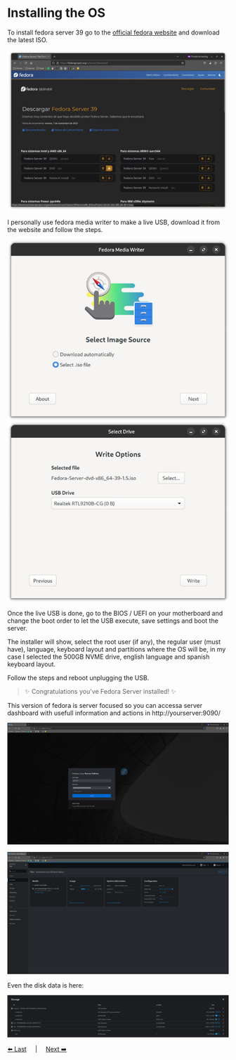 # Installing the OS 

To install fedora server 39 go to the [official fedora website](https://fedoraproject.org/es/server/download) and download the latest ISO.

![fedora-website](./resources/installingOS/fedoraWebsite.png)

I personally use fedora media writer to make a live USB,
download it from the website and follow the steps.

![fedora-writer-step-1](./resources/installingOS/fedoraWriter1.png)
![fedora-writer-step-2](./resources/installingOS/fedoraWriter2.png)

Once the live USB is done, go to the BIOS / UEFI on your motherboard and change the boot order to let the USB execute, save settings and boot the server.

The installer will show, select the root user (if any), the regular user (must have), language, keyboard layout and partitions 
where the OS will be, in my case I selected the 500GB NVME drive, english language and spanish keyboard layout.

Follow the steps and reboot unplugging the USB.

> ✨ Congratulations you've Fedora Server installed! ✨ 

This version of fedora is server focused so you can accessa server dashboard with usefull information and actions in http://yourserver:9090/

![fedora-server-dashboard-login](./resources/installingOS/fedoraServerDashboard1.png)

![fedora-server-dashboard](./resources/installingOS/fedoraServerDashBoard2.png)

Even the disk data is here:

![fedora-server-dashboard](./resources/installingOS/fedoraServerDashBoard3.png)


[⬅️ Last](../README.md) 
&nbsp;&nbsp;&nbsp;&nbsp;|&nbsp;&nbsp;&nbsp;&nbsp;
[Next ➡️](./2.zsh.md)
